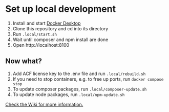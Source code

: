 # Set up local development

1. Install and start [Docker Desktop](https://www.docker.com/products/docker-desktop)
1. Clone this repository and cd into its directory
1. Run `.local/start.sh`
1. Wait until composer and npm install are done
1. Open http://localhost:8100

## Now what?

1. Add ACF license key to the .env file and run `.local/rebuild.sh`
1. If you need to stop containers, e.g. to free up ports, run `docker compose stop`
1. To update composer packages, run `.local/composer-update.sh`
1. To update node packages, run `.local/npm-update.sh`

[Check the Wiki for more information.](https://github.com/Manstomper/wordpress/wiki)
